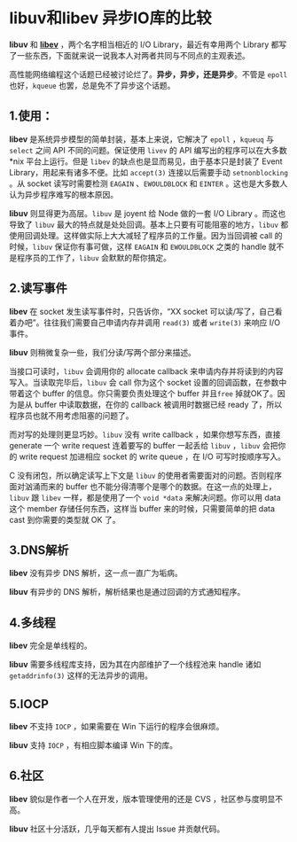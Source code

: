 # libuv和libev 异步IO库的比较



**libuv** 和 [**libev**](http://software.schmorp.de/pkg/libev.html) ，两个名字相当相近的 I/O Library，最近有幸用两个 Library 都写了一些东西，下面就来说一说我本人对两者共同与不同点的主观表述。

高性能网络编程这个话题已经被讨论烂了。**异步，异步，还是异步**。不管是 `epoll` 也好，`kqueue` 也罢，总是免不了异步这个话题。

## **1.使用：**

**libev** 是系统异步模型的简单封装，基本上来说，它解决了 `epoll` ，`kqueuq` 与 `select` 之间 API 不同的问题。保证使用 `livev` 的 API 编写出的程序可以在大多数 *nix 平台上运行。但是 `libev` 的缺点也是显而易见，由于基本只是封装了 Event Library，用起来有诸多不便。比如 `accept(3)` 连接以后需要手动 `setnonblocking` 。从 socket 读写时需要检测 `EAGAIN` 、`EWOULDBLOCK` 和 `EINTER` 。这也是大多数人认为异步程序难写的根本原因。

**libuv** 则显得更为高层。`libuv` 是 joyent 给 Node 做的一套 I/O Library 。而这也导致了 `libuv` 最大的特点就是处处回调。基本上只要有可能阻塞的地方，`libuv` 都使用回调处理。这样做实际上大大减轻了程序员的工作量。因为当回调被 call 的时候，`libuv` 保证你有事可做，这样 `EAGAIN` 和 `EWOULDBLOCK` 之类的 handle 就不是程序员的工作了，`libuv` 会默默的帮你搞定。

## **2.读写事件**

**libev** 在 socket 发生读写事件时，只告诉你，“XX socket 可以读/写了，自己看着办吧”。往往我们需要自己申请内存并调用 `read(3)` 或者 `write(3)` 来响应 I/O 事件。

**libuv** 则稍微复杂一些，我们分读/写两个部分来描述。

当接口可读时，`libuv` 会调用你的 allocate callback 来申请内存并将读到的内容写入。当读取完毕后，`libuv` 会 call 你为这个 socket 设置的回调函数，在参数中带着这个 buffer 的信息。你只需要负责处理这个 buffer 并且`free` 掉就OK了。因为是从 buffer 中读取数据，在你的 callback 被调用时数据已经 ready 了，所以程序员也就不用考虑阻塞的问题了。

而对写的处理则更显巧妙。`libuv` 没有 write callback ，如果你想写东西，直接 generate 一个 write request 连着要写的 buffer 一起丢给 `libuv` ，`libuv` 会把你的 write request 加进相应 socket 的 write queue ，在 I/O 可写时按顺序写入。

C 没有闭包，所以确定读写上下文是 `libuv` 的使用者需要面对的问题。否则程序面对汹涌而来的 buffer 也不能分得清哪个是哪个的数据。在这一点的处理上，`libuv` 跟 `libev` 一样，都是使用了一个 `void *data` 来解决问题。你可以用 data 这个 member 存储任何东西，这样当 buffer 来的时候，只需要简单的把 data cast 到你需要的类型就 OK 了。

## **3.DNS解析**

**libev** 没有异步 DNS 解析，这一点一直广为垢病。

**libuv** 有异步的 DNS 解析，解析结果也是通过回调的方式通知程序。

## **4.多线程**

**libev** 完全是单线程的。

**libuv** 需要多线程库支持，因为其在内部维护了一个线程池来 handle 诸如 `getaddrinfo(3)` 这样的无法异步的调用。

## **5.IOCP**

**libev** 不支持 `IOCP` ，如果需要在 Win 下运行的程序会很麻烦。

**libuv** 支持 `IOCP` ，有相应脚本编译 Win 下的库。

## **6.社区**

**libev** 貌似是作者一个人在开发，版本管理使用的还是 CVS ，社区参与度明显不高。

**libuv** 社区十分活跃，几乎每天都有人提出 Issue 并贡献代码。
